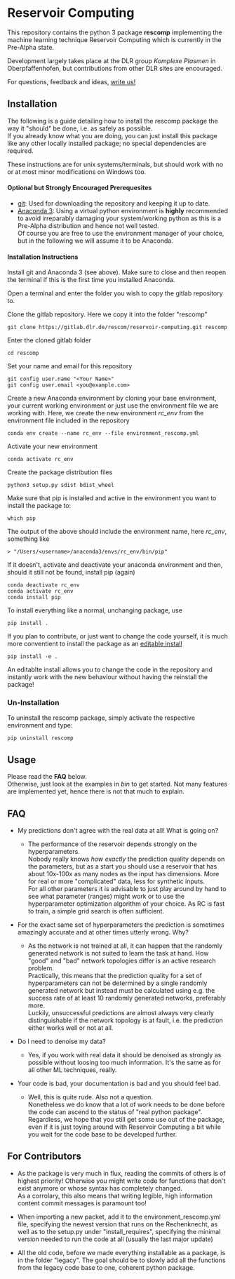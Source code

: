 # Reservoir Computing

This repository contains the python 3 package **rescomp** implementing the machine learning technique Reservoir Computing which is currently in the Pre-Alpha state.
 
Development largely takes place at the DLR group _Komplexe Plasmen_ in Oberpfaffenhofen, but contributions from other DLR sites are encouraged.

For questions, feedback and ideas, [write us!][all our mail adresses]

## Installation

The following is a guide detailing how to install the rescomp package the way it "should" be done, i.e. as safely as possible.  
If you already know what you are doing, you can just install this package like any other locally installed package; no special dependencies are required.

These instructions are for unix systems/terminals, but should work with no or at most minor modifications on Windows too.

#### Optional but Strongly Encouraged Prerequesites

* [git](https://git-scm.com/downloads): Used for downloading the repository and keeping it up to date. 
* [Anaconda 3](https://www.anaconda.com/distribution/): Using a virtual python environment is **highly** recommended to avoid irreparably damaging your system/working python as this is a Pre-Alpha distribution and hence not well tested.  
  Of course you are free to use the environment manager of your choice, but in the following we will assume it to be Anaconda.

#### Installation Instructions

Install git and Anaconda 3 (see above). Make sure to close and then reopen the terminal if this is the first time you installed Anaconda.

Open a terminal and enter the folder you wish to copy the gitlab repository to.  

Clone the gitlab repository. Here we copy it into the folder "rescomp"  

    git clone https://gitlab.dlr.de/rescom/reservoir-computing.git rescomp

Enter the cloned gitlab folder

    cd rescomp

Set your name and email for this repository
    
    git config user.name "<Your Name>"
    git config user.email <you@example.com>
    
Create a new Anaconda environment by cloning your base environment, your current working environment or just use the environment file we are working with. Here, we create the new environment _rc_env_ from the environment file included in the repository

    conda env create --name rc_env --file environment_rescomp.yml

Activate your new environment

    conda activate rc_env

Create the package distribution files

    python3 setup.py sdist bdist_wheel

Make sure that pip is installed and active in the environment you want to install the package to:
    
    which pip

The output of the above should include the environment name, here _rc_env_, something like 

    > "/Users/<username>/anaconda3/envs/rc_env/bin/pip"

If it doesn't, activate and deactivate your anaconda environment and then, should it still not be found, install pip (again)

    conda deactivate rc_env
    conda activate rc_env
    conda install pip

To install everything like a normal, unchanging package, use

    pip install .
    
If you plan to contribute, or just want to change the code yourself, it is much more conventient to install the package as an [editable install](https://pip.pypa.io/en/stable/reference/pip_install/#editable-installs) 
    
    pip install -e .

An editablte install allows you to change the code in the repository and instantly work with the new behaviour without having the reinstall the package! 


### Un-Installation

To uninstall the rescomp package, simply activate the respective environment and type:

    pip uninstall rescomp

## Usage

Please read the **FAQ** below.  
Otherwise, just look at the examples in _bin_ to get started. Not many features are implemented yet, hence there is not that much to explain.

## FAQ

* My predictions don't agree with the real data at all! What is going on?  
  * The performance of the reservoir depends strongly on the hyperparameters.  
  Nobody really knows _how exactly_ the prediction quality depends on the parameters, but as a start you should use a reservoir that has about 10x-100x as many nodes as the input has dimensions.  More for real or more "complicated" data, less for synthetic inputs.  
  For all other parameters it is advisable to just play around by hand to see what parameter (ranges) might work or to use the hyperparameter optimization algorithm of your choice. As RC is fast to train, a simple grid search is often sufficient.
  
* For the exact same set of hyperparameters the prediction is sometimes amazingly accurate and at other times utterly wrong. Why?
  * As the network is not trained at all, it can happen that the randomly generated network is not suited to learn the task at hand. How "good" and "bad" network topologies differ is an active research problem.  
  Practically, this means that the prediction quality for a set of hyperparameters can not be determined by a single randomly generated network but instead must be calculated using e.g. the success rate of at least 10 randomly generated networks, preferably more.  
  Luckily, unsuccessful predictions are almost always very clearly distinguishable if the network topology is at fault, i.e. the prediction either works well or not at all.
 
* Do I need to denoise my data?
  * Yes, if you work with real data it should be denoised as strongly as possible without loosing too much information. It's the same as for all other ML techniques, really.
  
* Your code is bad, your documentation is bad and you should feel bad.
  * Well, this is quite rude. Also not a question.  
  Nonetheless we do know that a lot of work needs to be done before the code can ascend to the status of "real python package". Regardless, we hope that you still get some use out of the package, even if it is just toying around with Reservoir Computing a bit while you wait for the code base to be developed further.


## For Contributors

* As the package is very much in flux, reading the commits of others is of highest priority! Otherwise you might write code for functions that don't exist anymore or whose syntax has completely changed.  
As a corrolary, this also means that writing legible, high information content commit messages is paramount too!

* When importing a new packet, add it to the environment_rescomp.yml file, specifying the newest version that runs on the Rechenknecht, as well as to the setup.py under "install_requires", specifying the minimal version needed to run the code at all (usually the last major update)

* All the old code, before we made everything installable as a package, is in the folder "legacy". The goal should be to slowly add all the functions from the legacy code base to one, coherent python package.


[all our mail adresses]: mailto:Jonas.Aumeier@dlr.de,Sebastian.Baur@dlr.de,Joschka.Herteux@dlr.de,Youssef.Mabrouk@dlr.de
[rescomp gitlab link]: https://gitlab.dlr.de/rescom/reservoir-computing